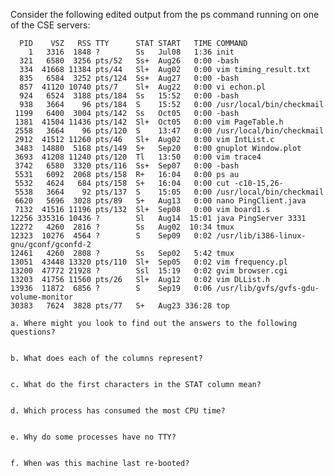 Consider the following edited output from the ps command running on one of the CSE servers:

```
  PID    VSZ   RSS TTY      STAT START   TIME COMMAND
    1   3316  1848 ?        Ss   Jul08   1:36 init
  321   6580  3256 pts/52   Ss+  Aug26   0:00 -bash
  334  41668 11384 pts/44   Sl+  Aug02   0:00 vim timing_result.txt
  835   6584  3252 pts/124  Ss+  Aug27   0:00 -bash
  857  41120 10740 pts/7    Sl+  Aug22   0:00 vi echon.pl
  924   6524  3188 pts/184  Ss   15:52   0:00 -bash
  938   3664    96 pts/184  S    15:52   0:00 /usr/local/bin/checkmail
 1199   6400  3004 pts/142  Ss   Oct05   0:00 -bash
 1381  41504 11436 pts/142  Sl+  Oct05   0:00 vim PageTable.h
 2558   3664    96 pts/120  S    13:47   0:00 /usr/local/bin/checkmail
 2912  41512 11260 pts/46   Sl+  Aug02   0:00 vim IntList.c
 3483  14880  5168 pts/149  S+   Sep20   0:00 gnuplot Window.plot
 3693  41208 11240 pts/120  Tl   13:50   0:00 vim trace4
 3742   6580  3320 pts/116  Ss+  Sep07   0:00 -bash
 5531   6092  2068 pts/158  R+   16:04   0:00 ps au
 5532   4624   684 pts/158  S+   16:04   0:00 cut -c10-15,26-
 5538   3664    92 pts/137  S    15:05   0:00 /usr/local/bin/checkmail
 6620   5696  3028 pts/89   S+   Aug13   0:00 nano PingClient.java
 7132  41516 11196 pts/132  Sl+  Sep08   0:00 vim board1.s
12256 335316 10436 ?        Sl   Aug14  15:01 java PingServer 3331
12272   4260  2816 ?        Ss   Aug02  10:34 tmux
12323  10276  4564 ?        S    Sep09   0:02 /usr/lib/i386-linux-gnu/gconf/gconfd-2
12461   4260  2808 ?        Ss   Sep02   5:42 tmux
13051  43448 13320 pts/110  Sl+  Sep05   0:02 vim frequency.pl
13200  47772 21928 ?        Ssl  15:19   0:02 gvim browser.cgi
13203  41756 11560 pts/26   Sl+  Aug12   0:02 vim DLList.h
13936  11872  6856 ?        S    Sep19   0:06 /usr/lib/gvfs/gvfs-gdu-volume-monitor
30383   7624  3828 pts/77   S+   Aug23 336:28 top
```

    a. Where might you look to find out the answers to the following questions?


    b. What does each of the columns represent?


    c. What do the first characters in the STAT column mean?


    d. Which process has consumed the most CPU time?


    e. Why do some processes have no TTY?


    f. When was this machine last re-booted?
